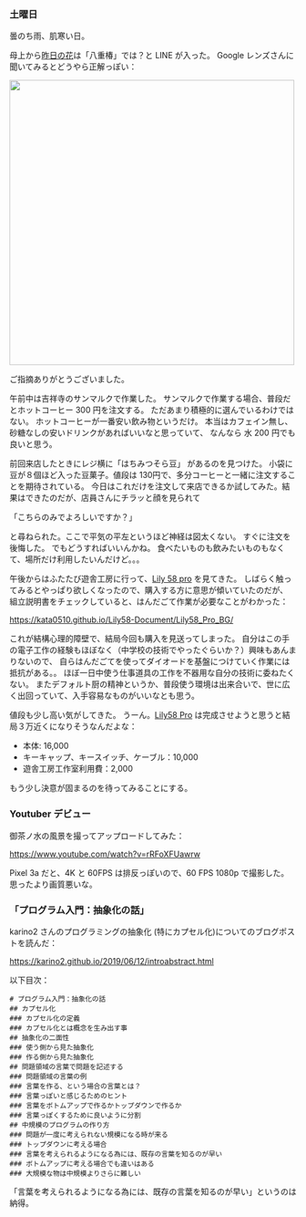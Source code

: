### 土曜日

曇のち雨、肌寒い日。

母上から[昨日の花](https://github.com/toasa/diary/blob/main/2022/12/16.md#%E9%87%91%E6%9B%9C%E6%97%A5)は「八重椿」では？と LINE が入った。
Google レンズさんに聞いてみるとどうやら正解っぽい：

<img src="https://i.imgur.com/z8ELYK4.png" width="500">

ご指摘ありがとうございました。

午前中は吉祥寺のサンマルクで作業した。
サンマルクで作業する場合、普段だとホットコーヒー 300 円を注文する。
ただあまり積極的に選んでいるわけではない。
ホットコーヒーが一番安い飲み物というだけ。
本当はカフェイン無し、砂糖なしの安いドリンクがあればいいなと思っていて、
なんなら 水 200 円でも良いと思う。

前回来店したときにレジ横に「はちみつそら豆」 があるのを見つけた。
小袋に豆が８個ほど入った豆菓子。値段は 130円で、多分コーヒーと一緒に注文することを期待されている。
今日はこれだけを注文して来店できるか試してみた。結果はできたのだが、店員さんにチラッと顔を見られて

「こちらのみでよろしいですか？」

と尋ねられた。ここで平気の平左というほど神経は図太くない。
すぐに注文を後悔した。 でもどうすればいいんかね。
食べたいものも飲みたいものもなくて、場所だけ利用したいんだけど。。。

午後からはふたたび遊舎工房に行って、[Lily 58 pro](https://shop.yushakobo.jp/products/lily58-pro) を見てきた。
しばらく触ってみるとやっぱり欲しくなったので、購入する方に意思が傾いていたのだが、
組立説明書をチェックしていると、はんだごて作業が必要なことがわかった：

https://kata0510.github.io/Lily58-Document/Lily58_Pro_BG/

これが結構心理的障壁で、結局今回も購入を見送ってしまった。
自分はこの手の電子工作の経験もほぼなく（中学校の技術でやったぐらいか？）興味もあんまりないので、
自らはんだごてを使ってダイオードを基盤につけていく作業には抵抗がある。。
ほぼ一日中使う仕事道具の工作を不器用な自分の技術に委ねたくない。
またデフォルト厨の精神というか、普段使う環境は出来合いで、世に広く出回っていて、入手容易なものがいいなとも思う。

値段も少し高い気がしてきた。
うーん。[Lily58 Pro](https://shop.yushakobo.jp/products/lily58-pro) は完成させようと思うと結局３万近くになりそうなんだよな：

- 本体: 16,000
- キーキャップ、キースイッチ、ケーブル：10,000
- 遊舎工房工作室利用費：2,000

もう少し決意が固まるのを待ってみることにする。

### Youtuber デビュー

御茶ノ水の風景を撮ってアップロードしてみた：

https://www.youtube.com/watch?v=rRFoXFUawrw

Pixel 3a だと、4K と 60FPS は排反っぽいので、60 FPS 1080p で撮影した。
思ったより画質悪いな。

### 「プログラム入門：抽象化の話」

karino2 さんのプログラミングの抽象化 (特にカプセル化)についてのブログポストを読んだ：

https://karino2.github.io/2019/06/12/introabstract.html

以下目次：

```
# プログラム入門：抽象化の話
## カプセル化
### カプセル化の定義
### カプセル化とは概念を生み出す事
## 抽象化の二面性
### 使う側から見た抽象化
### 作る側から見た抽象化
## 問題領域の言葉で問題を記述する
### 問題領域の言葉の例
### 言葉を作る、という場合の言葉とは？
### 言葉っぽいと感じるためのヒント
### 言葉をボトムアップで作るかトップダウンで作るか
### 言葉っぽくするために良いように分割
## 中規模のプログラムの作り方
### 問題が一度に考えられない規模になる時が来る
### トップダウンに考える場合
### 言葉を考えられるようになる為には、既存の言葉を知るのが早い
### ボトムアップに考える場合でも違いはある
### 大規模な物は中規模よりさらに難しい
```

「言葉を考えられるようになる為には、既存の言葉を知るのが早い」というのは納得。